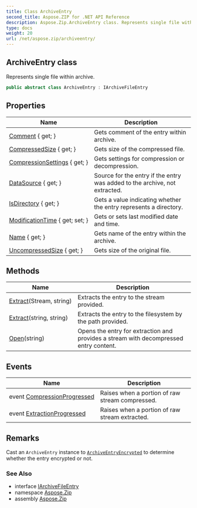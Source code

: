 ```yaml
---
title: Class ArchiveEntry
second_title: Aspose.ZIP for .NET API Reference
description: Aspose.Zip.ArchiveEntry class. Represents single file within archive
type: docs
weight: 20
url: /net/aspose.zip/archiveentry/
---
```

## ArchiveEntry class

Represents single file within archive.

```csharp
public abstract class ArchiveEntry : IArchiveFileEntry
```

## Properties

| Name | Description |
| --- | --- |
| [Comment](../../aspose.zip/archiveentry/comment/) { get; } | Gets comment of the entry within archive. |
| [CompressedSize](../../aspose.zip/archiveentry/compressedsize/) { get; } | Gets size of the compressed file. |
| [CompressionSettings](../../aspose.zip/archiveentry/compressionsettings/) { get; } | Gets settings for compression or decompression. |
| [DataSource](../../aspose.zip/archiveentry/datasource/) { get; } | Source for the entry if the entry was added to the archive, not extracted. |
| [IsDirectory](../../aspose.zip/archiveentry/isdirectory/) { get; } | Gets a value indicating whether the entry represents a directory. |
| [ModificationTime](../../aspose.zip/archiveentry/modificationtime/) { get; set; } | Gets or sets last modified date and time. |
| [Name](../../aspose.zip/archiveentry/name/) { get; } | Gets name of the entry within the archive. |
| [UncompressedSize](../../aspose.zip/archiveentry/uncompressedsize/) { get; } | Gets size of the original file. |

## Methods

| Name | Description |
| --- | --- |
| [Extract](../../aspose.zip/archiveentry/extract/#extract_1)(Stream, string) | Extracts the entry to the stream provided. |
| [Extract](../../aspose.zip/archiveentry/extract/#extract)(string, string) | Extracts the entry to the filesystem by the path provided. |
| [Open](../../aspose.zip/archiveentry/open/)(string) | Opens the entry for extraction and provides a stream with decompressed entry content. |

## Events

| Name | Description |
| --- | --- |
| event [CompressionProgressed](../../aspose.zip/archiveentry/compressionprogressed/) | Raises when a portion of raw stream compressed. |
| event [ExtractionProgressed](../../aspose.zip/archiveentry/extractionprogressed/) | Raises when a portion of raw stream extracted. |

## Remarks

Cast an `ArchiveEntry` instance to [`ArchiveEntryEncrypted`](../archiveentryencrypted/) to determine whether the entry encrypted or not.

### See Also

* interface [IArchiveFileEntry](../iarchivefileentry/)
* namespace [Aspose.Zip](../../aspose.zip/)
* assembly [Aspose.Zip](../../)


